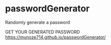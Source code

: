 # passwordGenerator
Randomly generate a password















GET YOUR GENERATED PASSWORD https://munoze714.github.io/passwordGenerator/
